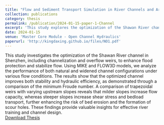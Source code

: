 ```yaml
---
title: "Flow and Sediment Transport Simulation in River Channels and Around Weirs: A Computational Analysis Using MIKE and FLOW3D"
collection: publications
category: thesis
permalink: /publication/2024-01-15-paper-1-Channel
excerpt: 'This study explores the optimization of the Shawan River channel in Shenzhen to enhance flood protection while balancing localized sediment prevention and erosion control.'
date: 2024-01-15
venue: 'Master Core Module - Open Channel Hydraulics'
paperurl: 'http://kingdaxing.github.io/files/NO1.pdf'
---
```


This study investigates the optimization of the Shawan River channel in Shenzhen, including channelization and overflow weirs, to enhance flood protection and stabilize flow. Using MIKE and FLOW3D models, we analyze the performance of both natural and widened channel configurations under various flow conditions. The results show that the optimized channel improves both stability and hydraulic efficiency, as demonstrated through a comparison of the minimum Froude number. A comparison of trapezoidal weirs with varying upstream slopes reveals that milder slopes increase flow capacity, whereas steeper slopes increase shear stress and bedload transport, further enhancing the risk of bed erosion and the formation of scour holes. These findings provide valuable insights for effective river training and channel design. <br/>
[Download Thesis](http://kingdaxing.github.io/files/NO1.pdf)
